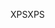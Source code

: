 <span data-ttu-id="3fec0-101">XPS</span><span class="sxs-lookup"><span data-stu-id="3fec0-101">XPS</span></span>